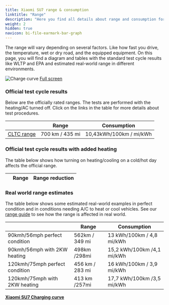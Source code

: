```yaml
---
title: Xiaomi SU7 range & consumption
linktitle: "Range"
description: "Here you find all details about range and consumption for Xiaomi SU7."
weight: 2
hidden: true
navicon: bi-file-earmark-bar-graph
---
```

<!-- markdownlint-disable MD033 -->
<!-- markdownlint-disable MD010 -->

The range will vary depending on several factors. Like how fast you drive, the temperature, wet or dry road, and the equipped equipment. On this page, you will find a diagram and tables with the standard test cycle results like WLTP and EPA and estimated real-world range in different environments.

<img class="img-fluid" alt="Charge curve" src="/images//nb-NO/models/xiaomi/su7/su7/range.svg"/>
<a href="/images/nb-NO/models/xiaomi/su7/su7/range.svg">Full screen</a>

### Official test cycle results

Below are the officially rated ranges. The tests are performed with the heating/AC turned off. Click on the links in the table for more details about test procedures.

<div class="table-responsive">
<table class="table table-striped border">
	<thead>
		<tr>
			<th>
			</th>
			<th>
				Range
			</th>
			<th>
				Consumption
			</th>
		</tr>
	</thead>
	<tbody>
		<tr>
			<td>
				<a href="../../../../../guides/understandingrange/cltc/ ">
					CLTC range
				</a>
			</td>
			<td>
				700 km / 435 mi 
			</td>
			<td>
				10,43kWh/100km /  mi/kWh
			</td>
		</tr>
	</tbody>
</table>
</div>

### Official test cycle results with added heating

The table below shows how turning on heating/cooling on a cold/hot day affects the official range.

<div class="table-responsive">
<table class="table table-striped border">
	<thead>
		<tr>
			<th>
			</th>
			<th>
				Range
			</th>
			<th>
				Range reduction
			</th>
		</tr>
	</thead>
	<tbody>
	</tbody>
</table>
</div>

### Real world range estimates

The table below shows some estimated real-world examples in perfect condition and in conditions needing A/C to heat or cool vehicles. See our [range guide](../../../../../guides/understandingrange/) to see how the range is affected in real world.

<div class="table-responsive">
<table class="table table-striped border">
	<thead>
		<tr>
			<th>
			</th>
			<th>
				Range
			</th>
			<th>
				Consumption
			</th>
		</tr>
	</thead>
	<tbody>
		<tr>
			<td>
				90kmh/56mph perfect condition
			</td>
			<td>
				562km / 349 mi
			</td>
			<td>
				13 kWh/100km / 4,8 mi/kWh
			</td>
		</tr>
		<tr>
			<td>
				90kmh/56mph with 2KW heating
			</td>
			<td>
				498km /298mi
			</td>
			<td>
				15,2 kWh/100km /4,1 mi/kWh 
			</td>
		</tr>
		<tr>
			<td>
				120kmh/75mph perfect condition
			</td>
			<td>
				456 km / 283 mi
			</td>
			<td>
				16 kWh/100km / 3,9 mi/kWh
			</td>
		</tr>
		<tr>
			<td>
				120kmh/75mph with 2KW heating
			</td>
			<td>
				413 km /257mi
			</td>
			<td>
				17,7 kWh/100km /3,5 mi/kWh
			</td>
		</tr>
	</tbody>
</table>
</div>
<div class="mt-3 mb-3">
<a href="../" class="text-decoration-none text-black">
<strong><i class="bi-arrow-left"></i> Xiaomi SU7 </strong>
</a>
<a href="../chargingcurve/" class="text-decoration-none text-black float-end">
<strong>Charging curve <i class="bi-arrow-right"></i></strong>
</a>
</div>
